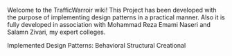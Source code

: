 Welcome to the TrafficWarroir wiki!
This Project has been developed with the purpose of implementing design patterns in a practical manner. Also it is fully developed in association with Mohammad Reza Emami Naseri and Salamn Zivari, my expert colleges.

Implemented Design Patterns: 
Behavioral
Structural
Creational
